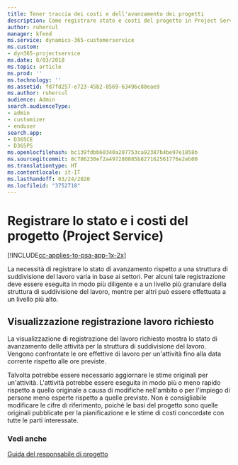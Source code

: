 ```yaml
---
title: Tener traccia dei costi e dell'avanzamento dei progetti
description: Come registrare stato e costi del progetto in Project Service
author: ruhercul
manager: kfend
ms.service: dynamics-365-customerservice
ms.custom:
- dyn365-projectservice
ms.date: 8/03/2018
ms.topic: article
ms.prod: ''
ms.technology: ''
ms.assetid: fd7fd257-e723-45b2-8569-63496c80eae9
ms.author: ruhercul
audience: Admin
search.audienceType:
- admin
- customizer
- enduser
search.app:
- D365CE
- D365PS
ms.openlocfilehash: bc139fdbb60340a207753ca92387b4be97e1858b
ms.sourcegitcommit: 8c786230ef2a497280885b827162561776e2eb00
ms.translationtype: HT
ms.contentlocale: it-IT
ms.lasthandoff: 03/24/2020
ms.locfileid: "3752718"
---
```

# <a name="track-project-progress-and-cost-project-service"></a>Registrare lo stato e i costi del progetto (Project Service)

[!INCLUDE[cc-applies-to-psa-app-1x-2x](../includes/cc-applies-to-psa-app-1x-2x.md)]

La necessità di registrare lo stato di avanzamento rispetto a una struttura di suddivisione del lavoro varia in base ai settori. Per alcuni tale registrazione deve essere eseguita in modo più diligente e a un livello più granulare della struttura di suddivisione del lavoro, mentre per altri può essere effettuata a un livello più alto.  
  
## <a name="effort-tracking-view"></a>Visualizzazione registrazione lavoro richiesto  
La visualizzazione di registrazione del lavoro richiesto mostra lo stato di avanzamento delle attività per la struttura di suddivisione del lavoro. Vengono confrontate le ore effettive di lavoro per un'attività fino alla data corrente rispetto alle ore previste.  
  
Talvolta potrebbe essere necessario aggiornare le stime originali per un'attività. L'attività potrebbe essere eseguita in modo più o meno rapido rispetto a quello originale a causa di modifiche nell'ambito o per l'impiego di persone meno esperte rispetto a quelle previste. Non è consigliabile modificare le cifre di riferimento, poiché le basi del progetto sono quelle originali pubblicate per la pianificazione e le stime di costi concordate con tutte le parti interessate.  
  
### <a name="see-also"></a>Vedi anche  
 [Guida del responsabile di progetto](../project-service/project-manager-guide.md)
